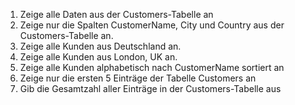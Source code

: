 1. Zeige alle Daten aus der Customers-Tabelle an
2. Zeige nur die Spalten CustomerName, City und Country aus der Customers-Tabelle an.
3. Zeige alle Kunden aus Deutschland an.
4. Zeige alle Kunden aus London, UK an.
5. Zeige alle Kunden alphabetisch nach CustomerName sortiert an
6. Zeige nur die ersten 5 Einträge der Tabelle Customers an
7. Gib die Gesamtzahl aller Einträge in der Customers-Tabelle aus